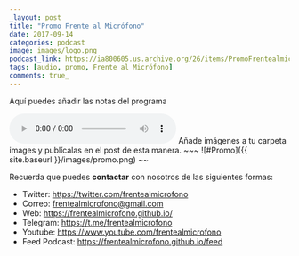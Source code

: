 ```yaml
---
_layout: post  
title: "Promo Frente al Micrófono"  
date: 2017-09-14  
categories: podcast  
image: images/logo.png  
podcast_link: https://ia800605.us.archive.org/26/items/PromoFrentealmicrófono/FAM-00-promo.mp3  
tags: [audio, promo, Frente al Micrófono]  
comments: true_ 
---
```

Aquí puedes añadir las notas del programa 

<audio controls>
  <source src="https://ia800605.us.archive.org/26/items/PromoFrentealmicrófono/FAM-00-promo.mp3" type="audio/mpeg">
</audio>
Añade imágenes a tu carpeta images y publícalas en el post de esta manera.
~~~
![#Promo]({{ site.baseurl }}/images/promo.png)
~~

Recuerda que puedes **contactar** con nosotros de las siguientes formas:

+ Twitter: <https://twitter.com/frentealmicrofono>
+ Correo: <frentealmicrofono@gmail.com>
+ Web: <https://frentealmicrofono.github.io/>
+ Telegram: <https://t.me/frentealmicrofono>
+ Youtube: <https://www.youtube.com/frentealmicrofono>
+ Feed Podcast: <https://frentealmicrofono.github.io/feed>

